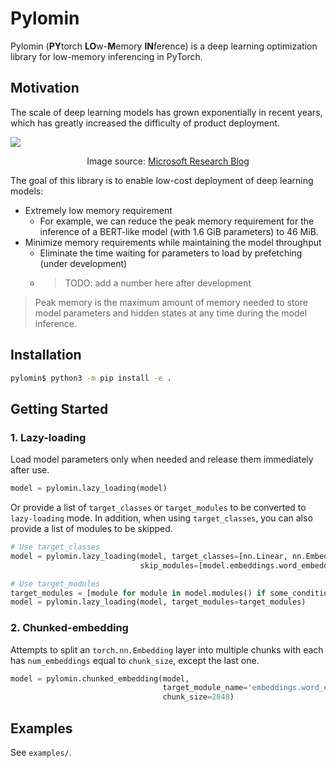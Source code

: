 # Pylomin

Pylomin (**PY**torch **LO**w-**M**emory **IN**ference) is a deep learning optimization library for low-memory inferencing in PyTorch.

## Motivation

The scale of deep learning models has grown exponentially in recent years, which has greatly increased the difficulty of product deployment.

![](https://www.microsoft.com/en-us/research/uploads/prod/2021/10/model-size-graph.jpg)

 <p align = "center">
Image source: <a href="https://www.microsoft.com/en-us/research/blog/using-deepspeed-and-megatron-to-train-megatron-turing-nlg-530b-the-worlds-largest-and-most-powerful-generative-language-model/">Microsoft Research Blog</a>
</p>


The goal of this library is to enable low-cost deployment of deep learning models:

+ Extremely low memory requirement
  + For example, we can reduce the peak memory requirement for the inference of a BERT-like model (with 1.6 GiB parameters) to 46 MiB.
+ Minimize memory requirements while maintaining the model throughput
  + Eliminate the time waiting for parameters to load by prefetching (under development)
  + > TODO: add a number here after development

> Peak memory is the maximum amount of memory needed to store model parameters and hidden states at any time during the model inference.

## Installation

```bash
pylomin$ python3 -m pip install -e .
```

## Getting Started

### 1. Lazy-loading

Load model parameters only when needed and release them immediately after use.

```python
model = pylomin.lazy_loading(model)
```

Or provide a list of `target_classes` or `target_modules` to be converted to `lazy-loading` mode.
In addition, when using `target_classes`, you can also provide a list of modules to be skipped.

```python
# Use target_classes
model = pylomin.lazy_loading(model, target_classes=[nn.Linear, nn.Embedding],
                             skip_modules=[model.embeddings.word_embeddings])

# Use target_modules
target_modules = [module for module in model.modules() if some_condition]
model = pylomin.lazy_loading(model, target_modules=target_modules)
```

### 2. Chunked-embedding

Attempts to split an `torch.nn.Embedding` layer into multiple chunks with each has `num_embeddings` equal to `chunk_size`, except the last one.

```python
model = pylomin.chunked_embedding(model,
                                  target_module_name='embeddings.word_embeddings',
                                  chunk_size=2048)
```

## Examples

See `examples/`.
